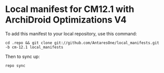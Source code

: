 Local manifest for CM12.1 with ArchiDroid Optimizations V4
==============

To add this manifest to your local repository, use this command:

    cd .repo && git clone git://github.com/AntaresOne/local_manifests.git -b cm-12.1 local_manifests
    
Then to sync up:

    repo sync
